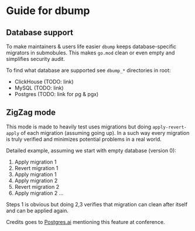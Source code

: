 # Guide for dbump

## Database support

To make maintainers & users life easier `dbump` keeps database-specific migrators in submobules.
This makes `go.mod` clean or even empty and simplifies security audit.

To find what database are supported see `dbump_*` directories in root:
* ClickHouse (TODO: link)
* MySQL (TODO: link)
* Postgres (TODO: link for pg & pgx)

## ZigZag mode

This mode is made to heavily test uses migrations but doing `apply-revert-apply` of each migration (assuming going up).
In a such way every migration is truly verified and minimizes potential problems in a real world.

Detailed example, assuming we start with empty database (version 0):
1. Apply migration 1
2. Revert migration 1
3. Apply migration 1
4. Apply migration 2
5. Revert migration 2
6. Apply migration 2
...

Steps 1 is obvious but doing 2,3 verifies that migration can clean after itself and can be applied again.

Credits goes to [Postgres.ai](https://postgres.ai/) mentioning this feature at conference.

